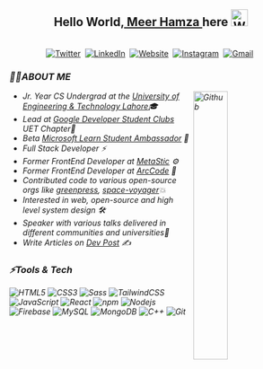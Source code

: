 ## <div align="center">Hello World,<a href = "https://meerhamzadev.web.app/"> Meer Hamza </a> here <img src="https://github.com/TheDudeThatCode/TheDudeThatCode/blob/master/Assets/Hi.gif" width="30px" alt="Waving"></div>

<p align="center">
<br>
<a href="https://twitter.com/meerhamzadev"><img src="https://img.shields.io/badge/Twitter-1DA1F2?style=for-the-badge&logo=twitter&logoColor=white" alt="Twitter" /></a>&nbsp;
<a href="https://linkedin.com/in/meerhamzadev/"><img src="https://img.shields.io/badge/linkedin-%230077B5.svg?&style=for-the-badge&logo=linkedin&logoColor=white" alt="LinkedIn" /></a>&nbsp;
<a href="https://dev.to/meerhamzadev/"><img alt="Website" src="https://img.shields.io/badge/dev.to-0A0A0A?style=for-the-badge&logo=dev-dot-to&logoColor=white"></a>&nbsp;
<a href="https://www.instagram.com/meerhamzadev/"><img src="https://img.shields.io/badge/instagram-%23E4405F.svg?&style=for-the-badge&logo=instagram&logoColor=white" alt="Instagram" /></a>&nbsp;
<a href="mailto:hamzababar37@gmail.com?subject=From%20GitHub&body=Hi,%20there.%20Found%20you%20from%20GitHub."><img src="https://img.shields.io/badge/gmail-%23D14836.svg?&style=for-the-badge&logo=gmail&logoColor=white" alt="Gmail"/></a>&nbsp;
</p>

<h3><i>🙋‍♂️ABOUT ME<i/></h3>
  <img width="35%" align="right" alt="Github" src="https://user-images.githubusercontent.com/48678280/88862734-4903af80-d201-11ea-968b-9c939d88a37c.gif" />

  -  Jr. Year CS Undergrad at the [University of Engineering & Technology Lahore](https://uet.edu.pk/)🎓
  -  Lead at [Google Developer Student Clubs](https://developers.google.com/community/dsc) UET Chapter🚀
  -  Beta [Microsoft Learn Student Ambassador](https://studentambassadors.microsoft.com) 🔰
  -  Full Stack Developer ⚡
  -  Former FrontEnd Developer at [MetaStic](https://metastic.io/) ⚙
  -  Former FrontEnd Developer at [ArcCode](https://github.com/ArcCodeTeam/) 🎨
  -  Contributed code to various open-source orgs like [greenpress](https://github.com/greenpress), [space-voyager](https://github.com/space-voyager-21)💥
  -  Interested in web, open-source and high level system design 🛠️
  -  Speaker with various talks delivered in different communities and universities🎤
  -  Write Articles on [Dev Post](https://dev.to/meerhamzadev) ✍️

<h3><i>⚡Tools & Tech</i></h3>

![HTML5](https://img.shields.io/badge/-HTML5-E34F26?style=flat&logo=html5&logoColor=white) 
![CSS3](https://img.shields.io/badge/-CSS3-1572B6?style=flat&logo=css3)
![Sass](https://img.shields.io/badge/-SCSS-aliceblue?style=flat&logo=sass)
![TailwindCSS](https://img.shields.io/badge/-TailwindCSS-0f0f0f?style=flat&logo=tailwindcss&logoColor=36b7f0)
![JavaScript](https://img.shields.io/badge/-JavaScript-000000?style=flat&logo=javascript&logoColor=yellow) 
![React](https://img.shields.io/badge/-React-black?style=flat&logo=react)
![npm](https://img.shields.io/badge/-npm-c63332?style=flat&logo=npm&logoColor=white)
![Nodejs](https://img.shields.io/badge/-Node%20JS-20211e?style=flat&logo=node.js&logoColor=2f7e2e) 
![Firebase](https://img.shields.io/badge/-Firebase-white?style=flat&logo=firebase&logoColor=yellow&logoText=black)
![MySQL](https://img.shields.io/badge/-MySQL-black?style=flat&logo=mysql)
![MongoDB](https://img.shields.io/badge/-MongoDB-000000?style=flat&logo=mongodb&logoColor=green)
![C++](https://img.shields.io/badge/-C++-blue?style=flat&logo=cplusplus)
![Git](https://img.shields.io/badge/-Git-black?style=flat&logo=git)
